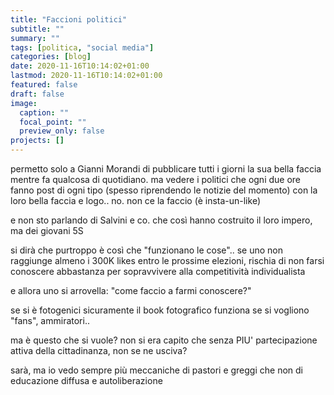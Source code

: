 ```yaml
---
title: "Faccioni politici"
subtitle: ""
summary: ""
tags: [politica, "social media"]
categories: [blog]
date: 2020-11-16T10:14:02+01:00
lastmod: 2020-11-16T10:14:02+01:00
featured: false
draft: false
image:
  caption: ""
  focal_point: ""
  preview_only: false
projects: []
---
```


permetto solo a Gianni Morandi di pubblicare tutti i giorni la sua bella faccia mentre fa qualcosa di quotidiano.
ma vedere i politici che ogni due ore fanno post di ogni tipo (spesso riprendendo le notizie del momento) con la loro bella faccia e logo.. no. non ce la faccio (è insta-un-like)

e non sto parlando di Salvini e co. che così hanno costruito il loro impero, ma dei giovani 5S

si dirà che purtroppo è così che "funzionano le cose".. se uno non raggiunge almeno i 300K likes entro le prossime elezioni, rischia di non farsi conoscere abbastanza per sopravvivere alla competitività individualista

e allora uno si arrovella: "come faccio a farmi conoscere?"

se si è fotogenici sicuramente il book fotografico funziona se si vogliono "fans", ammiratori.. 

ma è questo che si vuole?
non si era capito che senza PIU' partecipazione attiva della cittadinanza, non se ne usciva?

sarà, ma io vedo sempre più meccaniche di pastori e greggi che non di educazione diffusa e autoliberazione
